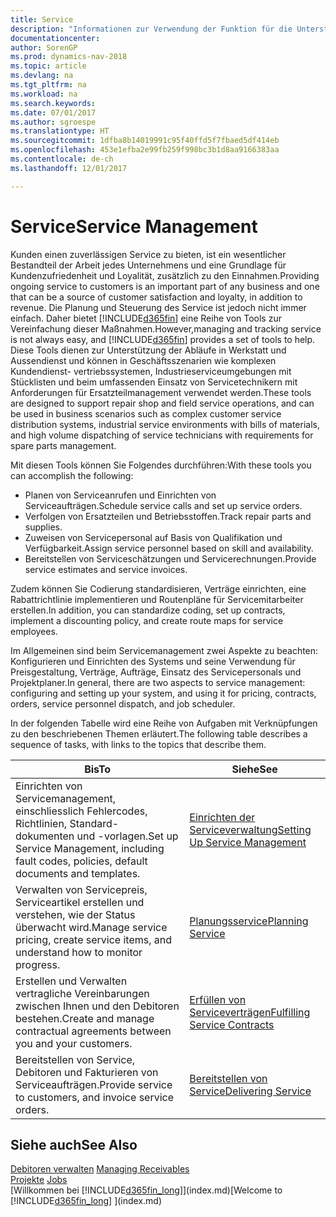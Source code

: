 ```yaml
---
title: Service
description: "Informationen zur Verwendung der Funktion für die Unterstützung der Arbeitsgänge Werkstatt und Service."
documentationcenter: 
author: SorenGP
ms.prod: dynamics-nav-2018
ms.topic: article
ms.devlang: na
ms.tgt_pltfrm: na
ms.workload: na
ms.search.keywords: 
ms.date: 07/01/2017
ms.author: sgroespe
ms.translationtype: HT
ms.sourcegitcommit: 1dfba8b14019991c95f40ffd5f7fbaed5df414eb
ms.openlocfilehash: 453e1efba2e99fb259f998bc3b1d8aa9166383aa
ms.contentlocale: de-ch
ms.lasthandoff: 12/01/2017

---
```

# <a name="service-management"></a><span data-ttu-id="7c9c9-103">Service</span><span class="sxs-lookup"><span data-stu-id="7c9c9-103">Service Management</span></span>
<span data-ttu-id="7c9c9-104">Kunden einen zuverlässigen Service zu bieten, ist ein wesentlicher Bestandteil der Arbeit jedes Unternehmens und eine Grundlage für Kundenzufriedenheit und Loyalität, zusätzlich zu den Einnahmen.</span><span class="sxs-lookup"><span data-stu-id="7c9c9-104">Providing ongoing service to customers is an important part of any business and one that can be a source of customer satisfaction and loyalty, in addition to revenue.</span></span> <span data-ttu-id="7c9c9-105">Die Planung und Steuerung des Service ist jedoch nicht immer einfach. Daher bietet [!INCLUDE[d365fin](includes/d365fin_md.md)] eine Reihe von Tools zur Vereinfachung dieser Maßnahmen.</span><span class="sxs-lookup"><span data-stu-id="7c9c9-105">However,managing and tracking service is not always easy, and [!INCLUDE[d365fin](includes/d365fin_md.md)] provides a set of tools to help.</span></span> <span data-ttu-id="7c9c9-106">Diese Tools dienen zur Unterstützung der Abläufe in Werkstatt und Aussendienst und können in Geschäftsszenarien wie komplexen Kundendienst- vertriebssystemen, Industrieserviceumgebungen mit Stücklisten und beim umfassenden Einsatz von Servicetechnikern mit Anforderungen für Ersatzteilmanagement verwendet werden.</span><span class="sxs-lookup"><span data-stu-id="7c9c9-106">These tools are designed to support repair shop and field service operations, and can be used in business scenarios such as complex customer service distribution systems, industrial service environments with bills of materials, and high volume dispatching of service technicians with requirements for spare parts management.</span></span>  

 <span data-ttu-id="7c9c9-107">Mit diesen Tools können Sie Folgendes durchführen:</span><span class="sxs-lookup"><span data-stu-id="7c9c9-107">With these tools you can accomplish the following:</span></span>  

* <span data-ttu-id="7c9c9-108">Planen von Serviceanrufen und Einrichten von Serviceaufträgen.</span><span class="sxs-lookup"><span data-stu-id="7c9c9-108">Schedule service calls and set up service orders.</span></span>  
* <span data-ttu-id="7c9c9-109">Verfolgen von Ersatzteilen und Betriebsstoffen.</span><span class="sxs-lookup"><span data-stu-id="7c9c9-109">Track repair parts and supplies.</span></span>  
* <span data-ttu-id="7c9c9-110">Zuweisen von Servicepersonal auf Basis von Qualifikation und Verfügbarkeit.</span><span class="sxs-lookup"><span data-stu-id="7c9c9-110">Assign service personnel based on skill and availability.</span></span>  
* <span data-ttu-id="7c9c9-111">Bereitstellen von Serviceschätzungen und Servicerechnungen.</span><span class="sxs-lookup"><span data-stu-id="7c9c9-111">Provide service estimates and service invoices.</span></span>  

<span data-ttu-id="7c9c9-112">Zudem können Sie Codierung standardisieren, Verträge einrichten, eine Rabattrichtlinie implementieren und Routenpläne für Servicemitarbeiter erstellen.</span><span class="sxs-lookup"><span data-stu-id="7c9c9-112">In addition, you can standardize coding, set up contracts, implement a discounting policy, and create route maps for service employees.</span></span>  

<span data-ttu-id="7c9c9-113">Im Allgemeinen sind beim Servicemanagement zwei Aspekte zu beachten: Konfigurieren und Einrichten des Systems und seine Verwendung für Preisgestaltung, Verträge, Aufträge, Einsatz des Servicepersonals und Projektplaner.</span><span class="sxs-lookup"><span data-stu-id="7c9c9-113">In general, there are two aspects to service management: configuring and setting up your system, and using it for pricing, contracts, orders, service personnel dispatch, and job scheduler.</span></span>  

<span data-ttu-id="7c9c9-114">In der folgenden Tabelle wird eine Reihe von Aufgaben mit Verknüpfungen zu den beschriebenen Themen erläutert.</span><span class="sxs-lookup"><span data-stu-id="7c9c9-114">The following table describes a sequence of tasks, with links to the topics that describe them.</span></span>   

|<span data-ttu-id="7c9c9-115">**Bis**</span><span class="sxs-lookup"><span data-stu-id="7c9c9-115">**To**</span></span>|<span data-ttu-id="7c9c9-116">**Siehe**</span><span class="sxs-lookup"><span data-stu-id="7c9c9-116">**See**</span></span>|  
|------------|-------------|  
|<span data-ttu-id="7c9c9-117">Einrichten von Servicemanagement, einschliesslich Fehlercodes, Richtlinien, Standard- dokumenten und -vorlagen.</span><span class="sxs-lookup"><span data-stu-id="7c9c9-117">Set up Service Management, including fault codes, policies, default documents and templates.</span></span>|[<span data-ttu-id="7c9c9-118">Einrichten der Serviceverwaltung</span><span class="sxs-lookup"><span data-stu-id="7c9c9-118">Setting Up Service Management</span></span>](service-setup-service.md)|  
|<span data-ttu-id="7c9c9-119">Verwalten von Servicepreis, Serviceartikel erstellen und verstehen, wie der Status überwacht wird.</span><span class="sxs-lookup"><span data-stu-id="7c9c9-119">Manage service pricing, create service items, and understand how to monitor progress.</span></span>|[<span data-ttu-id="7c9c9-120">Planungsservice</span><span class="sxs-lookup"><span data-stu-id="7c9c9-120">Planning Service</span></span>](service-plan-service.md)|  
|<span data-ttu-id="7c9c9-121">Erstellen und Verwalten vertragliche Vereinbarungen zwischen Ihnen und den Debitoren bestehen.</span><span class="sxs-lookup"><span data-stu-id="7c9c9-121">Create and manage contractual agreements between you and your customers.</span></span>|[<span data-ttu-id="7c9c9-122">Erfüllen von Serviceverträgen</span><span class="sxs-lookup"><span data-stu-id="7c9c9-122">Fulfilling Service Contracts</span></span>](service-fulfill-service-contracts.md)|  
|<span data-ttu-id="7c9c9-123">Bereitstellen von Service, Debitoren und Fakturieren von Serviceaufträgen.</span><span class="sxs-lookup"><span data-stu-id="7c9c9-123">Provide service to customers, and invoice service orders.</span></span>|[<span data-ttu-id="7c9c9-124">Bereitstellen von Service</span><span class="sxs-lookup"><span data-stu-id="7c9c9-124">Delivering Service</span></span>](service-deliver-service.md)|  

## <a name="see-also"></a><span data-ttu-id="7c9c9-125">Siehe auch</span><span class="sxs-lookup"><span data-stu-id="7c9c9-125">See Also</span></span>  
<span data-ttu-id="7c9c9-126">[Debitoren verwalten](receivables-manage-receivables.md) </span><span class="sxs-lookup"><span data-stu-id="7c9c9-126">[Managing Receivables](receivables-manage-receivables.md) </span></span>  
<span data-ttu-id="7c9c9-127">[Projekte](projects-how-create-jobs.md) </span><span class="sxs-lookup"><span data-stu-id="7c9c9-127">[Jobs](projects-how-create-jobs.md) </span></span>  
<span data-ttu-id="7c9c9-128">[Willkommen bei [!INCLUDE[d365fin_long](includes/d365fin_long_md.md)]](index.md)</span><span class="sxs-lookup"><span data-stu-id="7c9c9-128">[Welcome to [!INCLUDE[d365fin_long](includes/d365fin_long_md.md)] ](index.md)</span></span>

